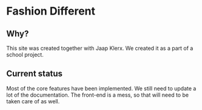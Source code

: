 # Fashion Different

## Why?
This site was created together with Jaap Klerx. We created it as a part of a school project.

## Current status
Most of the core features have been implemented. We still need to update a lot of the documentation. The front-end is a mess, so that will need to be taken care of as well.